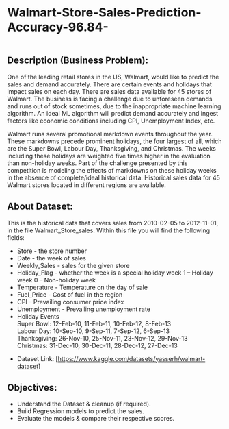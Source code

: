 # Walmart-Store-Sales-Prediction-Accuracy-96.84-

<img scr = 'image.jpeg'>

## Description (Business Problem):
One of the leading retail stores in the US, Walmart, would like to predict the sales and demand accurately. There are certain events and holidays that impact sales on each day. There are sales data available for 45 stores of Walmart. The business is facing a challenge due to unforeseen demands and runs out of stock sometimes, due to the inappropriate machine learning algorithm. An ideal ML algorithm will predict demand accurately and ingest factors like economic conditions including CPI, Unemployment Index, etc.

Walmart runs several promotional markdown events throughout the year. These markdowns precede prominent holidays, the four largest of all, which are the Super Bowl, Labour Day, Thanksgiving, and Christmas. The weeks including these holidays are weighted five times higher in the evaluation than non-holiday weeks. Part of the challenge presented by this competition is modeling the effects of markdowns on these holiday weeks in the absence of complete/ideal historical data. Historical sales data for 45 Walmart stores located in different regions are available.


## About Dataset:
This is the historical data that covers sales from 2010-02-05 to 2012-11-01, in the file Walmart_Store_sales. Within this file you will find the following fields:
* Store - the store number
* Date - the week of sales
* Weekly_Sales -  sales for the given store
* Holiday_Flag - whether the week is a special holiday week 1 – Holiday week 0 – Non-holiday week
* Temperature - Temperature on the day of sale
* Fuel_Price - Cost of fuel in the region
* CPI – Prevailing consumer price index
* Unemployment - Prevailing unemployment rate
* Holiday Events\
Super Bowl: 12-Feb-10, 11-Feb-11, 10-Feb-12, 8-Feb-13\
Labour Day: 10-Sep-10, 9-Sep-11, 7-Sep-12, 6-Sep-13\
Thanksgiving: 26-Nov-10, 25-Nov-11, 23-Nov-12, 29-Nov-13\
Christmas: 31-Dec-10, 30-Dec-11, 28-Dec-12, 27-Dec-13

- Dataset Link: [https://www.kaggle.com/datasets/yasserh/walmart-dataset]



## Objectives:
- Understand the Dataset & cleanup (if required).
- Build Regression models to predict the sales.
- Evaluate the models & compare their respective scores.
